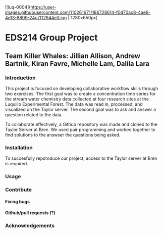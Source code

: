 ![luq-0004](https://user-images.githubusercontent.com/110261671/186728614-f0d70ac8-4ae9-4e13-8809-24c7f12944e0.jpg | 1280x650px)
# EDS214 Group Project
## Team Killer Whales: Jillian Allison, Andrew Bartnik, Kiran Favre, Michelle Lam, Dalila Lara


### Introduction
This project is focused on developing collaborative workflow skills through two exercises. The first goal was to create a concentration time series for the stream water chemistry data collected at four research sites at the Luquillo Experimental Forest. The data was read in, processed, and visualized on the Taylor server. The second goal was to ask and answer a question related to the data. 

To collaborate effectively, a Github repository was made and cloned to the Taylor Server at Bren. We used pair programming and worked together to find solutions to the answser the questions being asked. 

### Installation
To succesfully repdroduce our project, access to the Taylor server at Bren is required. 

### Usage

### Contribute 
#### Fixing bugs
#### Github/pull requests (?)

### Acknowledgements



